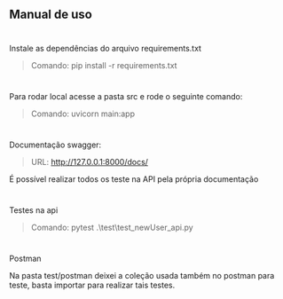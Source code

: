 ## Manual de uso

#
Instale as dependências do arquivo requirements.txt

> Comando: pip install -r requirements.txt

#
Para rodar local acesse a pasta src e rode o seguinte comando:

> Comando: uvicorn main:app

#
Documentação swagger:

> URL: http://127.0.0.1:8000/docs/

É possível realizar todos os teste na API pela própria documentação

#
Testes na api

> Comando: pytest .\test\test_newUser_api.py

#
Postman

Na pasta test/postman deixei a coleção usada também no postman para teste, basta importar para realizar tais testes.
